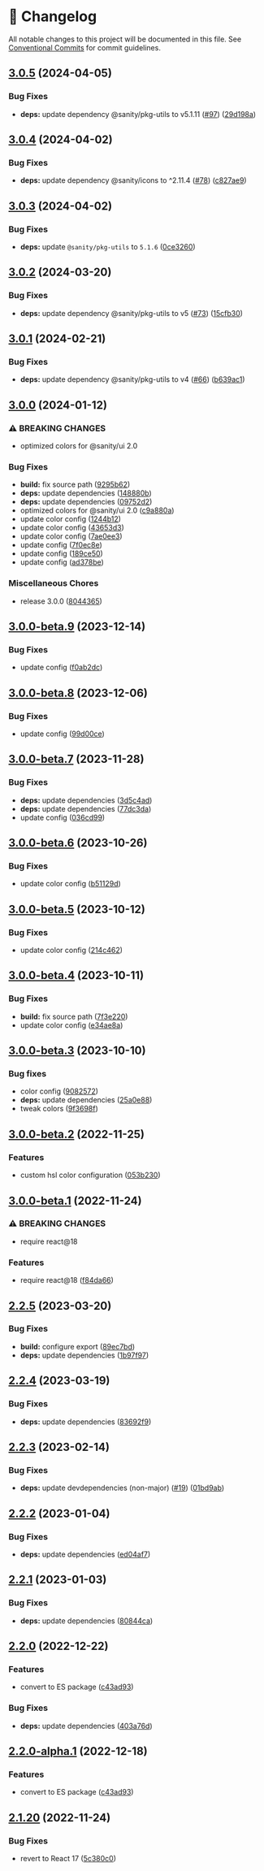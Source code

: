 <!-- markdownlint-disable --><!-- textlint-disable -->

# 📓 Changelog

All notable changes to this project will be documented in this file. See
[Conventional Commits](https://conventionalcommits.org) for commit guidelines.

## [3.0.5](https://github.com/sanity-io/color/compare/color-v3.0.4...color-v3.0.5) (2024-04-05)


### Bug Fixes

* **deps:** update dependency @sanity/pkg-utils to v5.1.11 ([#97](https://github.com/sanity-io/color/issues/97)) ([29d198a](https://github.com/sanity-io/color/commit/29d198a57905052f74c2c8e039fb953776c5cd45))

## [3.0.4](https://github.com/sanity-io/color/compare/color-v3.0.3...color-v3.0.4) (2024-04-02)


### Bug Fixes

* **deps:** update dependency @sanity/icons to ^2.11.4 ([#78](https://github.com/sanity-io/color/issues/78)) ([c827ae9](https://github.com/sanity-io/color/commit/c827ae9e2c0dab5993ac8eb5a91e4440e32dacf4))

## [3.0.3](https://github.com/sanity-io/color/compare/color-v3.0.2...color-v3.0.3) (2024-04-02)


### Bug Fixes

* **deps:** update `@sanity/pkg-utils` to `5.1.6` ([0ce3260](https://github.com/sanity-io/color/commit/0ce3260e48c8b9075a3153824f20a6b3aa4685b7))

## [3.0.2](https://github.com/sanity-io/color/compare/color-v3.0.1...color-v3.0.2) (2024-03-20)

### Bug Fixes

- **deps:** update dependency @sanity/pkg-utils to v5 ([#73](https://github.com/sanity-io/color/issues/73)) ([15cfb30](https://github.com/sanity-io/color/commit/15cfb3057450f47b7d3f76216d034ba20a8bb27d))

## [3.0.1](https://github.com/sanity-io/color/compare/color-v3.0.0...color-v3.0.1) (2024-02-21)

### Bug Fixes

- **deps:** update dependency @sanity/pkg-utils to v4 ([#66](https://github.com/sanity-io/color/issues/66)) ([b639ac1](https://github.com/sanity-io/color/commit/b639ac1ae9c95b81291ce0823f2053da01d458b9))

## [3.0.0](https://github.com/sanity-io/color/compare/color-v3.0.0-beta.9...color-v3.0.0) (2024-01-12)

### ⚠ BREAKING CHANGES

- optimized colors for @sanity/ui 2.0

### Bug Fixes

- **build:** fix source path ([9295b62](https://github.com/sanity-io/color/commit/9295b6235e948da98aec90cdb6a677c29b607c40))
- **deps:** update dependencies ([148880b](https://github.com/sanity-io/color/commit/148880b5846d18570a086584c310e8c64d01aa02))
- **deps:** update dependencies ([09752d2](https://github.com/sanity-io/color/commit/09752d2239d1a8d2ddf60c3479662095183ece75))
- optimized colors for @sanity/ui 2.0 ([c9a880a](https://github.com/sanity-io/color/commit/c9a880a44b48f0625824d420819aa4656095d316))
- update color config ([1244b12](https://github.com/sanity-io/color/commit/1244b120c42580cf6ee8d30be1f35a3705373d0d))
- update color config ([43653d3](https://github.com/sanity-io/color/commit/43653d377c01234ad423012c30bbbbd9b603f021))
- update color config ([7ae0ee3](https://github.com/sanity-io/color/commit/7ae0ee38096edff8974c7670870ca2e276927de7))
- update config ([7f0ec8e](https://github.com/sanity-io/color/commit/7f0ec8e991bfb44bf9e88b11c6faa115218ef42d))
- update config ([189ce50](https://github.com/sanity-io/color/commit/189ce5033aa0b952355e12cfdd9846476b4845d1))
- update config ([ad378be](https://github.com/sanity-io/color/commit/ad378be0ffca9c4e6b67559945c6a37c72932853))

### Miscellaneous Chores

- release 3.0.0 ([8044365](https://github.com/sanity-io/color/commit/80443652fb2d6c2e9ff048b2fd7a640eb236479c))

## [3.0.0-beta.9](https://github.com/sanity-io/color/compare/color-v3.0.0-beta.8...color-v3.0.0-beta.9) (2023-12-14)

### Bug Fixes

- update config ([f0ab2dc](https://github.com/sanity-io/color/commit/f0ab2dc97fbf595fa3c2dcb9f664e1f4eb53e48f))

## [3.0.0-beta.8](https://github.com/sanity-io/color/compare/color-v3.0.0-beta.7...color-v3.0.0-beta.8) (2023-12-06)

### Bug Fixes

- update config ([99d00ce](https://github.com/sanity-io/color/commit/99d00cea1e1c96919d8c5e4e9a03db283369897f))

## [3.0.0-beta.7](https://github.com/sanity-io/color/compare/color-v3.0.0-beta.6...color-v3.0.0-beta.7) (2023-11-28)

### Bug Fixes

- **deps:** update dependencies ([3d5c4ad](https://github.com/sanity-io/color/commit/3d5c4ad8562cd29fbe563cfb0be906a76b154673))
- **deps:** update dependencies ([77dc3da](https://github.com/sanity-io/color/commit/77dc3da1cd74348f112133438a0ff2011a0af05a))
- update config ([036cd99](https://github.com/sanity-io/color/commit/036cd9911ee7fdb00e305c85895ae6dd1763b391))

## [3.0.0-beta.6](https://github.com/sanity-io/color/compare/color-v3.0.0-beta.5...color-v3.0.0-beta.6) (2023-10-26)

### Bug Fixes

- update color config ([b51129d](https://github.com/sanity-io/color/commit/b51129d85bc0d480b9346dd617f073cd27623bd9))

## [3.0.0-beta.5](https://github.com/sanity-io/color/compare/color-v3.0.0-beta.4...color-v3.0.0-beta.5) (2023-10-12)

### Bug Fixes

- update color config ([214c462](https://github.com/sanity-io/color/commit/214c462ebfb87b3556f8d340c9316633d0f8218e))

## [3.0.0-beta.4](https://github.com/sanity-io/color/compare/color-v3.0.0-beta.3...color-v3.0.0-beta.4) (2023-10-11)

### Bug Fixes

- **build:** fix source path ([7f3e220](https://github.com/sanity-io/color/commit/7f3e2205458c0a320ec0f3b4d4e182662a36c1d0))
- update color config ([e34ae8a](https://github.com/sanity-io/color/commit/e34ae8a6fbebe236e5781c321eb3c84a40fd779c))

## [3.0.0-beta.3](https://github.com/sanity-io/color/compare/v3.0.0-beta.2...v3.0.0-beta.3) (2023-10-10)

### Bug fixes

- color config ([9082572](https://github.com/sanity-io/color/commit/908257233fbd2e8f8154fa50d110a0f6eae7baba))
- **deps:** update dependencies ([25a0e88](https://github.com/sanity-io/color/commit/25a0e88f35b09597437e894455890144bb6f8854))
- tweak colors ([9f3698f](https://github.com/sanity-io/color/commit/9f3698fae5f349c4ffe2c729c44c3c7a02b68c3c))

## [3.0.0-beta.2](https://github.com/sanity-io/color/compare/v3.0.0-beta.1...v3.0.0-beta.2) (2022-11-25)

### Features

- custom hsl color configuration ([053b230](https://github.com/sanity-io/color/commit/053b23001880e0262bb47bc65903e68806e11846))

## [3.0.0-beta.1](https://github.com/sanity-io/color/compare/v2.1.20...v3.0.0-beta.1) (2022-11-24)

### ⚠ BREAKING CHANGES

- require react@18

### Features

- require react@18 ([f84da66](https://github.com/sanity-io/color/commit/f84da66f270ce76d990fb7c3357a0c9af47093be))

## [2.2.5](https://github.com/sanity-io/color/compare/v2.2.4...v2.2.5) (2023-03-20)

### Bug Fixes

- **build:** configure export ([89ec7bd](https://github.com/sanity-io/color/commit/89ec7bdc038588c5f207acf39dbdad70a0304d77))
- **deps:** update dependencies ([1b97f97](https://github.com/sanity-io/color/commit/1b97f970c9bd6120bf2f9e5dc4296241e28df374))

## [2.2.4](https://github.com/sanity-io/color/compare/v2.2.3...v2.2.4) (2023-03-19)

### Bug Fixes

- **deps:** update dependencies ([83692f9](https://github.com/sanity-io/color/commit/83692f919291cde5d1de531014661209353d33cb))

## [2.2.3](https://github.com/sanity-io/color/compare/v2.2.2...v2.2.3) (2023-02-14)

### Bug Fixes

- **deps:** update devdependencies (non-major) ([#19](https://github.com/sanity-io/color/issues/19)) ([01bd9ab](https://github.com/sanity-io/color/commit/01bd9ab4fe5e9009d42fbf2a3c46309825d83c10))

## [2.2.2](https://github.com/sanity-io/color/compare/v2.2.1...v2.2.2) (2023-01-04)

### Bug Fixes

- **deps:** update dependencies ([ed04af7](https://github.com/sanity-io/color/commit/ed04af75005a50e8d4168a38eccf821c24658fd5))

## [2.2.1](https://github.com/sanity-io/color/compare/v2.2.0...v2.2.1) (2023-01-03)

### Bug Fixes

- **deps:** update dependencies ([80844ca](https://github.com/sanity-io/color/commit/80844ca840384e556694794ca6abb2ba23c8b395))

## [2.2.0](https://github.com/sanity-io/color/compare/v2.1.20...v2.2.0) (2022-12-22)

### Features

- convert to ES package ([c43ad93](https://github.com/sanity-io/color/commit/c43ad9340ee729f7f8902b60fe0bd6787dd252fa))

### Bug Fixes

- **deps:** update dependencies ([403a76d](https://github.com/sanity-io/color/commit/403a76d46561bcfcba4680a688856f2d87a8d3ad))

## [2.2.0-alpha.1](https://github.com/sanity-io/color/compare/v2.1.20...v2.2.0-alpha.1) (2022-12-18)

### Features

- convert to ES package ([c43ad93](https://github.com/sanity-io/color/commit/c43ad9340ee729f7f8902b60fe0bd6787dd252fa))

## [2.1.20](https://github.com/sanity-io/color/compare/v2.1.19...v2.1.20) (2022-11-24)

### Bug Fixes

- revert to React 17 ([5c380c0](https://github.com/sanity-io/color/commit/5c380c01933e8a23b315c81a0d3e1f4cfaad8550))
